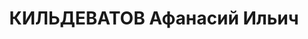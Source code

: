 ---
title: КИЛЬДЕВАТОВ Афанасий Ильич
description: 'Род. в 1901. Завхоз Ошское облфинуправление

  Приговор: ВК ВС СССР, 29.10.1937 – ВМН.

  Реабилитирован декабрь 1956'
---